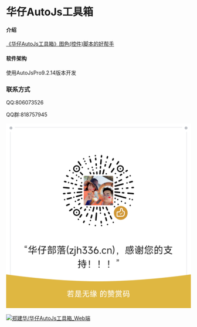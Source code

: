 # 华仔AutoJs工具箱

#### 介绍
[《华仔AutoJs工具箱》图色(控件)脚本的好帮手](https://www.zjh336.cn/?id=2109)

#### 软件架构
使用AutoJsPro9.2.14版本开发

### 联系方式

QQ:806073526

QQ群:818757945

![输入图片说明](%E8%B5%9E%E8%B5%8F.png)

[![郑建华/华仔AutoJs工具箱_Web端](https://gitee.com/zjh336/hz_autojs_toolbox_web/widgets/widget_card.svg?colors=4183c4,ffffff,ffffff,e3e9ed,666666,9b9b9b)](https://gitee.com/zjh336/hz_autojs_toolbox_web)